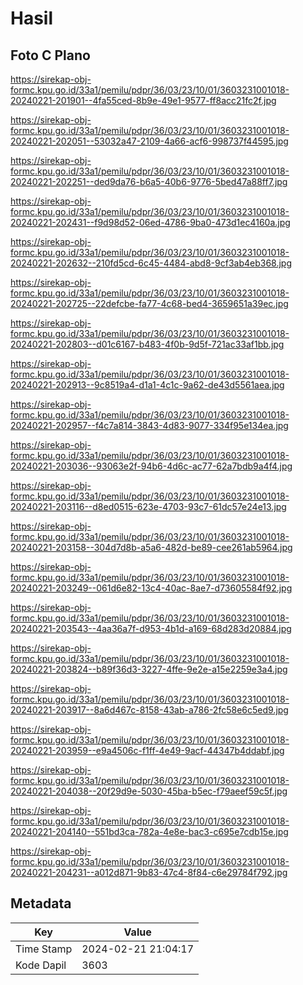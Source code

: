 # Hasil

## Foto C Plano

https://sirekap-obj-formc.kpu.go.id/33a1/pemilu/pdpr/36/03/23/10/01/3603231001018-20240221-201901--4fa55ced-8b9e-49e1-9577-ff8acc21fc2f.jpg

https://sirekap-obj-formc.kpu.go.id/33a1/pemilu/pdpr/36/03/23/10/01/3603231001018-20240221-202051--53032a47-2109-4a66-acf6-998737f44595.jpg

https://sirekap-obj-formc.kpu.go.id/33a1/pemilu/pdpr/36/03/23/10/01/3603231001018-20240221-202251--ded9da76-b6a5-40b6-9776-5bed47a88ff7.jpg

https://sirekap-obj-formc.kpu.go.id/33a1/pemilu/pdpr/36/03/23/10/01/3603231001018-20240221-202431--f9d98d52-06ed-4786-9ba0-473d1ec4160a.jpg

https://sirekap-obj-formc.kpu.go.id/33a1/pemilu/pdpr/36/03/23/10/01/3603231001018-20240221-202632--210fd5cd-6c45-4484-abd8-9cf3ab4eb368.jpg

https://sirekap-obj-formc.kpu.go.id/33a1/pemilu/pdpr/36/03/23/10/01/3603231001018-20240221-202725--22defcbe-fa77-4c68-bed4-3659651a39ec.jpg

https://sirekap-obj-formc.kpu.go.id/33a1/pemilu/pdpr/36/03/23/10/01/3603231001018-20240221-202803--d01c6167-b483-4f0b-9d5f-721ac33af1bb.jpg

https://sirekap-obj-formc.kpu.go.id/33a1/pemilu/pdpr/36/03/23/10/01/3603231001018-20240221-202913--9c8519a4-d1a1-4c1c-9a62-de43d5561aea.jpg

https://sirekap-obj-formc.kpu.go.id/33a1/pemilu/pdpr/36/03/23/10/01/3603231001018-20240221-202957--f4c7a814-3843-4d83-9077-334f95e134ea.jpg

https://sirekap-obj-formc.kpu.go.id/33a1/pemilu/pdpr/36/03/23/10/01/3603231001018-20240221-203036--93063e2f-94b6-4d6c-ac77-62a7bdb9a4f4.jpg

https://sirekap-obj-formc.kpu.go.id/33a1/pemilu/pdpr/36/03/23/10/01/3603231001018-20240221-203116--d8ed0515-623e-4703-93c7-61dc57e24e13.jpg

https://sirekap-obj-formc.kpu.go.id/33a1/pemilu/pdpr/36/03/23/10/01/3603231001018-20240221-203158--304d7d8b-a5a6-482d-be89-cee261ab5964.jpg

https://sirekap-obj-formc.kpu.go.id/33a1/pemilu/pdpr/36/03/23/10/01/3603231001018-20240221-203249--061d6e82-13c4-40ac-8ae7-d73605584f92.jpg

https://sirekap-obj-formc.kpu.go.id/33a1/pemilu/pdpr/36/03/23/10/01/3603231001018-20240221-203543--4aa36a7f-d953-4b1d-a169-68d283d20884.jpg

https://sirekap-obj-formc.kpu.go.id/33a1/pemilu/pdpr/36/03/23/10/01/3603231001018-20240221-203824--b89f36d3-3227-4ffe-9e2e-a15e2259e3a4.jpg

https://sirekap-obj-formc.kpu.go.id/33a1/pemilu/pdpr/36/03/23/10/01/3603231001018-20240221-203917--8a6d467c-8158-43ab-a786-2fc58e6c5ed9.jpg

https://sirekap-obj-formc.kpu.go.id/33a1/pemilu/pdpr/36/03/23/10/01/3603231001018-20240221-203959--e9a4506c-f1ff-4e49-9acf-44347b4ddabf.jpg

https://sirekap-obj-formc.kpu.go.id/33a1/pemilu/pdpr/36/03/23/10/01/3603231001018-20240221-204038--20f29d9e-5030-45ba-b5ec-f79aeef59c5f.jpg

https://sirekap-obj-formc.kpu.go.id/33a1/pemilu/pdpr/36/03/23/10/01/3603231001018-20240221-204140--551bd3ca-782a-4e8e-bac3-c695e7cdb15e.jpg

https://sirekap-obj-formc.kpu.go.id/33a1/pemilu/pdpr/36/03/23/10/01/3603231001018-20240221-204231--a012d871-9b83-47c4-8f84-c6e29784f792.jpg


## Metadata

| Key        | Value               |
| ---------- | ------------------- |
| Time Stamp | 2024-02-21 21:04:17 |
| Kode Dapil | 3603                |




